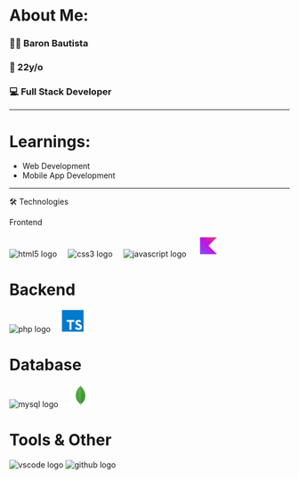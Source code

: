 # About Me:
### 👨‍🦱 Baron Bautista
### 📆 22y/o
### 💻 Full Stack Developer
---

# Learnings:
- Web Development
- Mobile App Development

---
🛠 Technologies

Frontend
<div align="left">
  <img src="https://cdn.jsdelivr.net/gh/devicons/devicon/icons/html5/html5-original.svg" height="40" alt="html5 logo" />
  <img width="12" />
  <img src="https://cdn.jsdelivr.net/gh/devicons/devicon/icons/css3/css3-original.svg" height="40" alt="css3 logo" />
  <img width="12" />
  <img src="https://cdn.jsdelivr.net/gh/devicons/devicon/icons/javascript/javascript-original.svg" height="40" alt="javascript logo" />
  <img width="12" />
  <img src="https://raw.githubusercontent.com/devicons/devicon/ca28c779441053191ff11710fe24a9e6c23690d6/icons/kotlin/kotlin-original.svg" height="40" alt="kotlin logo"/>
  <img width="12"/>

</div>

# Backend
<div>
  <img src="https://cdn.jsdelivr.net/gh/devicons/devicon/icons/php/php-original.svg" height="40" alt="php logo" />
    <img width="12"/>
    <img src="https://raw.githubusercontent.com/devicons/devicon/ca28c779441053191ff11710fe24a9e6c23690d6/icons/typescript/typescript-original.svg" height="40" alt="kotlin logo"/>
  <img width="12"/>
</div>


# Database
<div>
  <img src="https://cdn.jsdelivr.net/gh/devicons/devicon/icons/mysql/mysql-original.svg" height="40" alt="mysql logo" />
    <img width="12"/>
      <img src="https://raw.githubusercontent.com/devicons/devicon/ca28c779441053191ff11710fe24a9e6c23690d6/icons/mongodb/mongodb-original.svg" height="40" alt="kotlin logo"/>
  <img width="12"/>
</div>

# Tools & Other
<div align="left">
  <img src="https://cdn.jsdelivr.net/gh/devicons/devicon/icons/vscode/vscode-original.svg" height="40" alt="vscode logo" />
  <img src="https://cdn.jsdelivr.net/gh/devicons/devicon/icons/github/github-original.svg" height="40" alt="github logo" />
</div>
